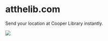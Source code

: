 # atthelib.com

Send your location at Cooper Library instantly.

<img src="https://i.imgur.com/SwstyLw.jpg" />
